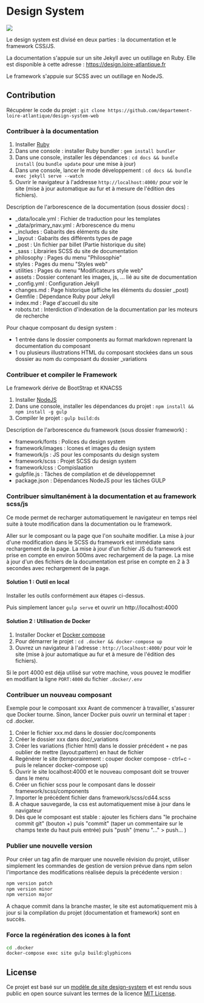 # Design System

<a href="https://travis-ci.org/departement-loire-atlantique/design-system-web">
<img src="https://travis-ci.org/departement-loire-atlantique/design-system-web.svg?branch=master" />
</a>

Le design system est divisé en deux parties : la documentation et le framework CSS/JS.

La documentation s'appuie sur un site Jekyll avec un outillage en Ruby.
Elle est disponible à cette adresse : https://design.loire-atlantique.fr

Le framework s'appuie sur SCSS avec un outillage en NodeJS.

## Contribution

Récupérer le code du projet : `git clone https://github.com/departement-loire-atlantique/design-system-web`

### Contribuer à la documentation

1. Installer [Ruby](https://www.ruby-lang.org/en/documentation/installation/)
2. Dans une console : installer Ruby bundler : `gem install bundler`
3. Dans une console, installer les dépendances : `cd docs && bundle install` (ou `bundle update` pour une mise à jour)
4. Dans une console, lancer le mode développement : `cd docs && bundle exec jekyll serve --watch` 
5. Ouvrir le navigateur à l'addresse `http://localhost:4000/` pour voir le site (mise à jour automatique au fur et à mesure de l'édition des fichiers).

Description de l'arborescence de la documentation (sous dossier docs) :

* \_data/locale.yml : Fichier de traduction pour les templates
* \_data/primary_nav.yml : Arborescence du menu
* \_includes : Gabarits des éléments du site
* \_layout : Gabarits des différents types de page
* \_post : Un fichier par billet (Partie historique du site)
* \_sass : Librairies SCSS du site de documentation
* philosophy : Pages du menu "Philosophie"
* styles : Pages du menu "Styles web"
* utilities : Pages du menu "Modificateurs style web"
* assets : Dossier contenant les images, js, ... lié au site de documentation
* \_config.yml : Configuration Jekyll
* changes.md : Page historique (affiche les éléments du dossier \_post)
* Gemfile : Dépendance Ruby pour Jekyll
* index.md : Page d'accueil du site
* robots.txt : Interdiction d'indexation de la documentation par les moteurs de recherche

Pour chaque composant du design system :
* 1 entrée dans le dossier components au format markdown reprenant la documentation du composant
* 1 ou plusieurs illustrations HTML du composant stockées dans un sous dossier au nom du composant du dossier \_variations

### Contribuer et compiler le Framework

Le framework dérive de BootStrap et KNACSS

1. Installer [NodeJS](https://nodejs.org/en/download/)
2. Dans une console, installer les dépendances du projet : `npm install && npm install -g gulp`
3. Compiler le projet : `gulp build:ds`

Description de l'arborescence du framework (sous dossier framework) :

* framework/fonts : Polices du design system
* framework/images : Icones et images du design system
* framework/js : JS pour les composants du design system
* framework/scss : Projet SCSS du design system
* framework/css : Compislaation
* gulpfile.js : Tâches de compilation et de développemnet
* package.json : Dépendances NodeJS pour les tâches GULP

### Contribuer simultanément à la documentation et au framework scss/js

Ce mode permet de recharger automatiquement le navigateur en temps réel suite à toute modification dans la documentation ou le framework.

Aller sur le composant ou la page que l'on souhaite modifier. 
La mise à jour d'une modification dans le SCSS du framework est immédiate sans rechargement de la page.
La mise à jour d'un fichier JS du framework est prise en compte en environ 500ms avec rechargement de la page.
La mise à jour d'un des fichiers de la documentation est prise en compte en 2 à 3 secondes avec rechargement de la page.

#### Solution 1 : Outil en local

Installer les outils conformément aux étapes ci-dessus.

Puis simplement lancer `gulp serve` et ouvrir un http://localhost:4000


#### Solution 2 : Utilisation de Docker

1. Installer Docker et [Docker compose](https://docs.docker.com/compose/install/) 
2. Pour démarrer le projet : `cd .docker && docker-compose up`
3. Ouvrez un navigateur à l'adresse : `http://localhost:4000/` pour voir le site (mise à jour automatique au fur et à mesure de l'édition des fichiers).

Si le port 4000 est déja utilisé sur votre machine, vous pouvez le modifier en modifiant la ligne `PORT:4000` du fichier `.docker/.env`

### Contribuer un nouveau composant

Exemple pour le composant xxx
Avant de commencer à travailler, s'assurer que Docker tourne. Sinon, lancer Docker puis ouvrir un terminal et taper : cd .docker.

1. Créer le fichier xxx.md dans le dossier doc/components
2. Créer le dossier xxx dans doc/_variations
3. Créer les variations (fichier html) dans le dossier précédent + ne pas oublier de mettre (layout:pattern) en haut de fichier
4. Regénérer le site (temporairement : couper docker compose - ctrl+c - puis le relancer docker-compose up)
5. Ouvrir le site localhost:4000 et le nouveau composant doit se trouver dans le menu
6. Créer un fichier scss pour le composant dans le dosseir framework/scss/components
7. Importer le précédent fichier dans framework/scss/cd44.scss
8. A chaque sauvegarde, la css est automatiquement mise à jour dans le navigateur
9. Dès que le composant est stable : ajouter les fichiers dans "le prochaine commit git" (bouton +) puis "commit" (taper un commentaire sur le champs texte du haut puis entrée) puis "push" (menu "..." > push... )

### Publier une nouvelle version

Pour créer un tag afin de marquer une nouvelle révision du projet, utiliser simplement les commandes de gestion de version prévue dans npm selon l'importance des modifications réalisée depuis la précédente version :

```bash
npm version patch
npm version minor
npm version major
```

A chaque commit dans la branche master, le site est automatiquement mis à jour si la compilation du projet (documentation et framework) sont en succès.

### Force la regénération des icones à la font

```bash
cd .docker
docker-compose exec site gulp build:glyphicons
```

## License

Ce projet est basé sur un [modèle de site design-system](https://github.com/lundegaard/design-system-template) et est rendu sous public en open source suivant les termes de la licence [MIT License](https://opensource.org/licenses/MIT).
